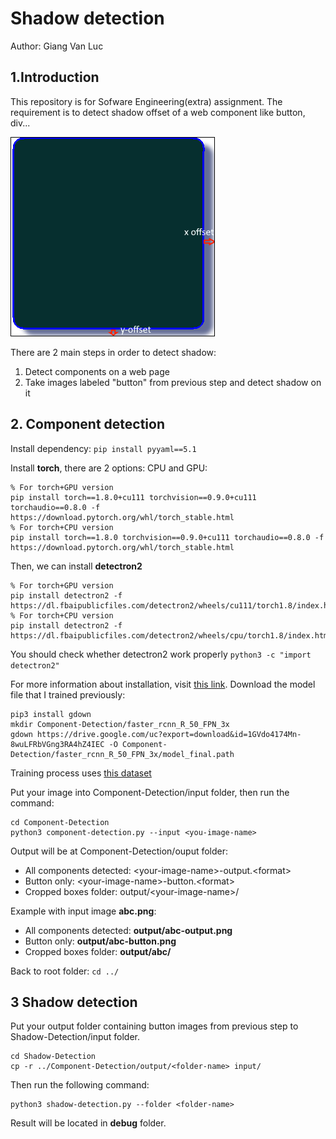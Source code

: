 # Shadow detection
Author: Giang Van Luc
## 1.Introduction
This repository is for Sofware Engineering(extra) assignment. The requirement is to detect shadow offset of a web component like button, div...  

![Shadow detection](images/offset.png)

There are 2 main steps in order to detect shadow:
1. Detect components on a web page
2. Take images labeled "button" from previous step and detect shadow on it
## 2. Component detection
Install dependency:
`
pip install pyyaml==5.1
`

Install **torch**, there are 2 options: CPU and GPU:
```
% For torch+GPU version
pip install torch==1.8.0+cu111 torchvision==0.9.0+cu111 torchaudio==0.8.0 -f https://download.pytorch.org/whl/torch_stable.html
% For torch+CPU version
pip install torch==1.8.0 torchvision==0.9.0+cu111 torchaudio==0.8.0 -f https://download.pytorch.org/whl/torch_stable.html
```
Then, we can install **detectron2**
```
% For torch+GPU version
pip install detectron2 -f https://dl.fbaipublicfiles.com/detectron2/wheels/cu111/torch1.8/index.html
% For torch+CPU version
pip install detectron2 -f https://dl.fbaipublicfiles.com/detectron2/wheels/cpu/torch1.8/index.html
```
You should check whether detectron2 work properly
`
python3 -c "import detectron2"
`

For more information about installation, visit [this link](https://detectron2.readthedocs.io/en/latest/tutorials/install.html).
Download the model file that I trained previously:
```
pip3 install gdown
mkdir Component-Detection/faster_rcnn_R_50_FPN_3x
gdown https://drive.google.com/uc?export=download&id=1GVdo4174Mn-8wuLFRbVGng3RA4hZ4IEC -O Component-Detection/faster_rcnn_R_50_FPN_3x/model_final.path
```
Training process uses [this dataset](https://public.roboflow.com/object-detection/website-screenshots)

Put your image into Component-Detection/input folder, then run the command:
```
cd Component-Detection
python3 component-detection.py --input <you-image-name>
```
Output will be at Component-Detection/ouput folder:

* All components detected: \<your-image-name\>-output.\<format\>
* Button only: \<your-image-name\>-button.\<format\>
* Cropped boxes folder: output/\<your-image-name\>/

Example with input image **abc.png**:
* All components detected: **output/abc-output.png**
* Button only: **output/abc-button.png**
* Cropped boxes folder: **output/abc/**

Back to root folder:
`
cd ../
`
## 3 Shadow detection
Put your output folder containing button images from previous step to Shadow-Detection/input folder.

```
cd Shadow-Detection
cp -r ../Component-Detection/output/<folder-name> input/ 
```

Then run the following command:

```
python3 shadow-detection.py --folder <folder-name>
```
Result will be located in **debug** folder.